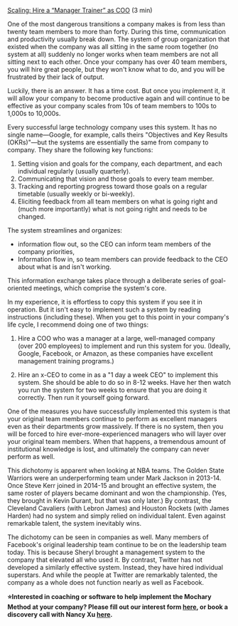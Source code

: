 [Scaling: Hire a “Manager Trainer” as COO](https://docs.google.com/document/d/1NtLurYDKUXqy2VHFWcw027sJhHPCwsatV2GaVF4jebk/edit) (3 min)

One of the most dangerous transitions a company makes is from less than twenty team members to more than forty. During this time, communication and productivity usually break down. The system of group organization that existed when the company was all sitting in the same room together (no system at all) suddenly no longer works when team members are not all sitting next to each other. Once your company has over 40 team members, you will hire great people, but they won't know what to do, and you will be frustrated by their lack of output.

Luckily, there is an answer. It has a time cost. But once you implement it, it will allow your company to become productive again and will continue to be effective as your company scales from 10s of team members to 100s to 1,000s to 10,000s.

Every successful large technology company uses this system. It has no single name—Google, for example, calls theirs "Objectives and Key Results (OKRs)"—but the systems are essentially the same from company to company. They share the following key functions:

1. Setting vision and goals for the company, each department, and each individual regularly (usually quarterly).
2. Communicating that vision and those goals to every team member.
3. Tracking and reporting progress toward those goals on a regular timetable (usually weekly or bi-weekly).
4. Eliciting feedback from all team members on what is going right and (much more importantly) what is not going right and needs to be changed.

The system streamlines and organizes:

- information flow out, so the CEO can inform team members of the company priorities,
- Information flow in, so team members can provide feedback to the CEO about what is and isn't working.

This information exchange takes place through a deliberate series of goal-oriented meetings, which comprise the system's core.

In my experience, it is effortless to copy this system if you see it in operation. But it isn't easy to implement such a system by reading instructions (including these). When you get to this point in your company's life cycle, I recommend doing one of two things:

1. Hire a COO who was a manager at a large, well-managed company (over 200 employees) to implement and run this system for you. (Ideally, Google, Facebook, or Amazon, as these companies have excellent management training programs.)

2. Hire an x-CEO to come in as a "1 day a week CEO" to implement this system. She should be able to do so in 8-12 weeks. Have her then watch you run the system for two weeks to ensure that you are doing it correctly. Then run it yourself going forward.

One of the measures you have successfully implemented this system is that your original team members continue to perform as excellent managers even as their departments grow massively. If there is no system, then you will be forced to hire ever-more-experienced managers who will layer over your original team members. When that happens, a tremendous amount of institutional knowledge is lost, and ultimately the company can never perform as well.

This dichotomy is apparent when looking at NBA teams. The Golden State Warriors were an underperforming team under Mark Jackson in 2013-14. Once Steve Kerr joined in 2014-15 and brought an effective system, the same roster of players became dominant and won the championship. (Yes, they brought in Kevin Durant, but that was only later.) By contrast, the Cleveland Cavaliers (with Lebron James) and Houston Rockets (with James Harden) had no system and simply relied on individual talent. Even against remarkable talent, the system inevitably wins.

The dichotomy can be seen in companies as well. Many members of Facebook's original leadership team continue to be on the leadership team today. This is because Sheryl brought a management system to the company that elevated all who used it. By contrast, Twitter has not developed a similarly effective system. Instead, they have hired individual superstars. And while the people at Twitter are remarkably talented, the company as a whole does not function nearly as well as Facebook.

**⭐Interested in coaching or software to help implement the Mochary Method at your company? Please fill out our interest form [here](https://mocharymethod.typeform.com/interest), or book a discovery call with Nancy Xu [here](https://calendly.com/nancy-mm/30).**
